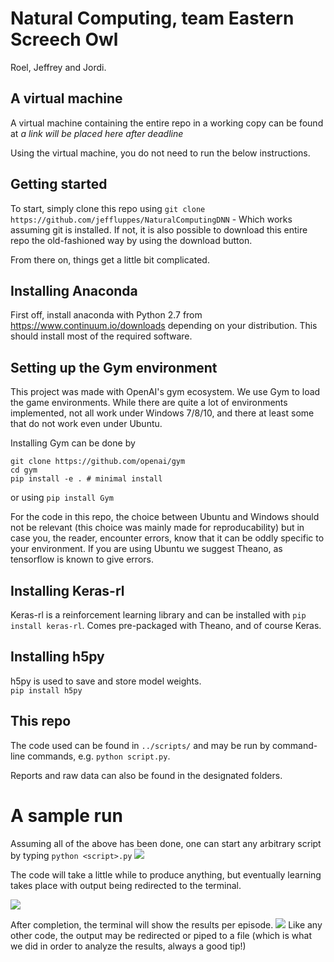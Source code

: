# Natural Computing, team Eastern Screech Owl
Roel, Jeffrey and Jordi.

## A virtual machine
A virtual machine containing the entire repo in a working copy can be found at *a link will be placed here after deadline*

Using the virtual machine, you do not need to run the below instructions. 

## Getting started
To start, simply clone this repo using 
`git clone https://github.com/jeffluppes/NaturalComputingDNN` - Which works assuming git is installed. If not, it is also possible to download this entire repo the old-fashioned way by using the download button.  

From there on, things get a little bit complicated.

## Installing Anaconda
First off, install anaconda with Python 2.7 from https://www.continuum.io/downloads depending on your distribution. This should install most of the required software.

## Setting up the Gym environment
This project was made with OpenAI's gym ecosystem. We use Gym to load the game environments. While there are quite a lot of environments implemented, not all work under Windows 7/8/10, and there at least some that do not work even under Ubuntu.

Installing Gym can be done by

    git clone https://github.com/openai/gym
    cd gym
    pip install -e . # minimal install

or using `pip install Gym`


For the code in this repo, the choice between Ubuntu and Windows should not be relevant (this choice was mainly made for reproducability) but in case you, the reader, encounter errors, know that it can be oddly specific to your environment. If you are using Ubuntu we suggest Theano, as tensorflow is known to give errors.

## Installing Keras-rl

Keras-rl is a reinforcement learning library and can be installed with `pip install keras-rl`. Comes pre-packaged with Theano, and of course Keras. 

## Installing h5py
h5py is used to save and store model weights.   
`pip install h5py`

## This repo
The code used can be found in `../scripts/` and may be run by command-line commands, e.g. `python script.py`.

Reports and raw data can also be found in the designated folders. 

# A sample run
Assuming all of the above has been done, one can start any arbitrary script by typing
`python <script>.py`
![](http://puu.sh/wvThG/295ba87328.png)

The code will take a little while to produce anything, but eventually learning takes place with output being redirected to the terminal. 

![](http://puu.sh/wvTt9/1b5d88daad.jpg)

After completion, the terminal will show the results per episode. 
![](http://puu.sh/wvTE0/c774db4b68.png)
Like any other code, the output may be redirected or piped to a file (which is what we did in order to analyze the results, always a good tip!)
